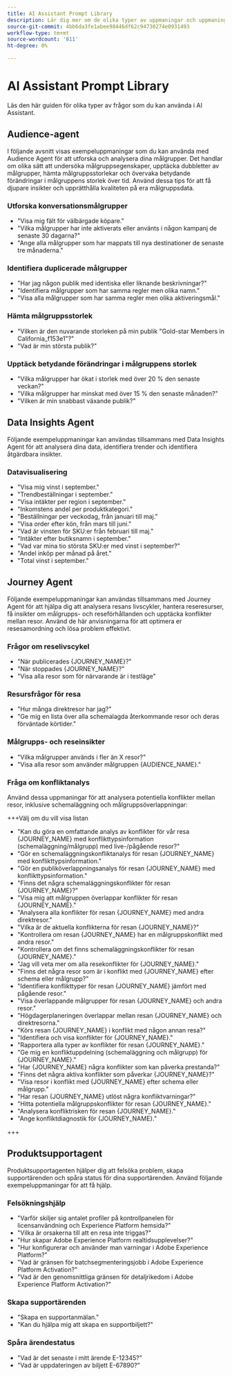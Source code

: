 ```yaml
---
title: AI Assistant Prompt Library
description: Lär dig mer om de olika typer av uppmaningar och uppmaningsmönster som du kan använda när du frågar i AI Assistant.
source-git-commit: 4bb6da3fe1abee98446df62c94730274e0931493
workflow-type: tm+mt
source-wordcount: '811'
ht-degree: 0%

---
```


# AI Assistant Prompt Library

Läs den här guiden för olika typer av frågor som du kan använda i AI Assistant.

## Audience-agent

I följande avsnitt visas exempeluppmaningar som du kan använda med Audience Agent för att utforska och analysera dina målgrupper. Det handlar om olika sätt att undersöka målgruppsegenskaper, upptäcka dubbletter av målgrupper, hämta målgruppsstorlekar och övervaka betydande förändringar i målgruppens storlek över tid. Använd dessa tips för att få djupare insikter och upprätthålla kvaliteten på era målgruppsdata.

### Utforska konversationsmålgrupper

- &quot;Visa mig fält för välbärgade köpare.&quot;
- &quot;Vilka målgrupper har inte aktiverats eller använts i någon kampanj de senaste 30 dagarna?&quot;
- &quot;Ange alla målgrupper som har mappats till nya destinationer de senaste tre månaderna.&quot;

### Identifiera duplicerade målgrupper

- &quot;Har jag någon publik med identiska eller liknande beskrivningar?&quot;
- &quot;Identifiera målgrupper som har samma regler men olika namn.&quot;
- &quot;Visa alla målgrupper som har samma regler men olika aktiveringsmål.&quot;

### Hämta målgruppsstorlek

- &quot;Vilken är den nuvarande storleken på min publik &quot;Gold-star Members in California_f153e1&quot;?&quot;
- &quot;Vad är min största publik?&quot;

### Upptäck betydande förändringar i målgruppens storlek

- &quot;Vilka målgrupper har ökat i storlek med över 20 % den senaste veckan?&quot;
- &quot;Vilka målgrupper har minskat med över 15 % den senaste månaden?&quot;
- &quot;Vilken är min snabbast växande publik?&quot;

## Data Insights Agent

Följande exempeluppmaningar kan användas tillsammans med Data Insights Agent för att analysera dina data, identifiera trender och identifiera åtgärdbara insikter.

### Datavisualisering

- &quot;Visa mig vinst i september.&quot;
- &quot;Trendbeställningar i september.&quot;
- &quot;Visa intäkter per region i september.&quot;
- &quot;Inkomstens andel per produktkategori.&quot;
- &quot;Beställningar per veckodag, från januari till maj.&quot;
- &quot;Visa order efter kön, från mars till juni.&quot;
- &quot;Vad är vinsten för SKU:er från februari till maj.&quot;
- &quot;Intäkter efter butiksnamn i september.&quot;
- &quot;Vad var mina tio största SKU:er med vinst i september?&quot;
- &quot;Andel inköp per månad på året.&quot;
- &quot;Total vinst i september.&quot;

## Journey Agent

Följande exempeluppmaningar kan användas tillsammans med Journey Agent för att hjälpa dig att analysera resans livscykler, hantera reseresurser, få insikter om målgrupps- och reseförhållanden och upptäcka konflikter mellan resor. Använd de här anvisningarna för att optimera er resesamordning och lösa problem effektivt.

### Frågor om reselivscykel

- &quot;När publicerades {JOURNEY_NAME}?&quot;
- &quot;När stoppades {JOURNEY_NAME}?&quot;
- &quot;Visa alla resor som för närvarande är i testläge&quot;

### Resursfrågor för resa

- &quot;Hur många direktresor har jag?&quot;
- &quot;Ge mig en lista över alla schemalagda återkommande resor och deras förväntade körtider.&quot;

### Målgrupps- och reseinsikter

- &quot;Vilka målgrupper används i fler än X resor?&quot;
- &quot;Visa alla resor som använder målgruppen {AUDIENCE_NAME}.&quot;

### Fråga om konfliktanalys

Använd dessa uppmaningar för att analysera potentiella konflikter mellan resor, inklusive schemaläggning och målgruppsöverlappningar:

+++Välj om du vill visa listan

- &quot;Kan du göra en omfattande analys av konflikter för vår resa {JOURNEY_NAME} med konflikttypsinformation (schemaläggning/målgrupp) med live-/pågående resor?&quot;
- &quot;Gör en schemaläggningskonfliktanalys för resan {JOURNEY_NAME} med konflikttypsinformation.&quot;
- &quot;Gör en publiköverlappningsanalys för resan {JOURNEY_NAME} med konflikttypsinformation.&quot;
- &quot;Finns det några schemaläggningskonflikter för resan {JOURNEY_NAME}?&quot;
- &quot;Visa mig att målgruppen överlappar konflikter för resan {JOURNEY_NAME}.&quot;
- &quot;Analysera alla konflikter för resan {JOURNEY_NAME} med andra direktresor.&quot;
- &quot;Vilka är de aktuella konflikterna för resan {JOURNEY_NAME}?&quot;
- &quot;Kontrollera om resan {JOURNEY_NAME} har en målgruppskonflikt med andra resor.&quot;
- &quot;Kontrollera om det finns schemaläggningskonflikter för resan {JOURNEY_NAME}.&quot;
- &quot;Jag vill veta mer om alla resekonflikter för {JOURNEY_NAME}.&quot;
- &quot;Finns det några resor som är i konflikt med {JOURNEY_NAME} efter schema eller målgrupp?&quot;
- &quot;Identifiera konflikttyper för resan {JOURNEY_NAME} jämfört med pågående resor.&quot;
- &quot;Visa överlappande målgrupper för resan {JOURNEY_NAME} och andra resor.&quot;
- &quot;Högdagerplaneringen överlappar mellan resan {JOURNEY_NAME} och direktresorna.&quot;
- &quot;Körs resan {JOURNEY_NAME} i konflikt med någon annan resa?&quot;
- &quot;Identifiera och visa konflikter för {JOURNEY_NAME}.&quot;
- &quot;Rapportera alla typer av konflikter för resan {JOURNEY_NAME}.&quot;
- &quot;Ge mig en konfliktuppdelning (schemaläggning och målgrupp) för {JOURNEY_NAME}.&quot;
- &quot;Har {JOURNEY_NAME} några konflikter som kan påverka prestanda?&quot;
- &quot;Finns det några aktiva konflikter som påverkar {JOURNEY_NAME}?&quot;
- &quot;Visa resor i konflikt med {JOURNEY_NAME} efter schema eller målgrupp.&quot;
- &quot;Har resan {JOURNEY_NAME} utlöst några konfliktvarningar?&quot;
- &quot;Hitta potentiella målgruppskonflikter för resan {JOURNEY_NAME}.&quot;
- &quot;Analysera konfliktrisken för resan {JOURNEY_NAME}.&quot;
- &quot;Ange konfliktdiagnostik för {JOURNEY_NAME}.&quot;

+++

## Produktsupportagent

Produktsupportagenten hjälper dig att felsöka problem, skapa supportärenden och spåra status för dina supportärenden. Använd följande exempeluppmaningar för att få hjälp.

### Felsökningshjälp

- &quot;Varför skiljer sig antalet profiler på kontrollpanelen för licensanvändning och Experience Platform hemsida?&quot;
- &quot;Vilka är orsakerna till att en resa inte triggas?&quot;
- &quot;Hur skapar Adobe Experience Platform realtidsupplevelser?&quot;
- &quot;Hur konfigurerar och använder man varningar i Adobe Experience Platform?&quot;
- &quot;Vad är gränsen för batchsegmenteringsjobb i Adobe Experience Platform Activation?&quot;
- &quot;Vad är den genomsnittliga gränsen för detaljrikedom i Adobe Experience Platform Activation?&quot;

### Skapa supportärenden

- &quot;Skapa en supportanmälan.&quot;
- &quot;Kan du hjälpa mig att skapa en supportbiljett?&quot;

### Spåra ärendestatus

- &quot;Vad är det senaste i mitt ärende E-12345?&quot;
- &quot;Vad är uppdateringen av biljett E-67890?&quot;

